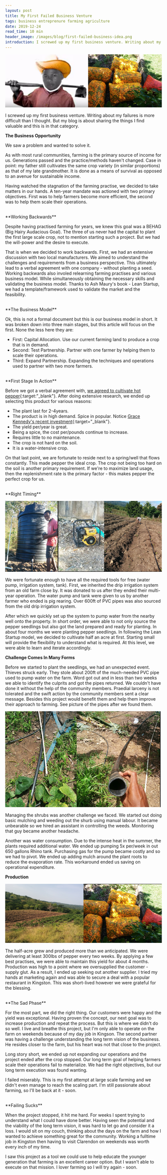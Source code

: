 ```yaml
---
layout: post
title: My First Failed Business Venture 
tags: business entreprenure farming agriculture
date: 2019-12-24
read_time: 10 min
header_image: /images/blog/first-failed-business-idea.png
introduction: I screwed up my first business venture. Writing about my failures is more difficult than I thought. But my blog is about sharing the things I find valuable and this is in that category.
---
```



!["My Pepper Farm"](/images/blog/2018-year_review_farmer.jpeg)

I screwed up my first business venture. Writing about my failures is more difficult than I thought. But my blog is about sharing the things I find valuable and this is in that category.


**The Business Opportunity**

We saw a problem and wanted to solve it. 

As with most rural communities, farming is the primary source of income for us. Generations passed and the practice/methods haven't changed. Case in point: my father still cultivates the same crop variety (in similar proportions) as that of my late grandmother. It is done as a means of survival as opposed to an avenue for sustainable income.

Having watched the stagnation of the farming practise, we decided to take matters in our hands. A ten-year mandate was actioned with two primary objectives. First was to help farmers become more efficient, the second was to help them scale their operations.

<br/>
**Working Backwards**

Despite having practised farming for years, we knew this goal was a BEHAG (Big Hairy Audacious Goal). The three of us never had the capital to plant the first large scale crop, not to mention starting such a project. But we had the will-power and the desire to execute. 

That is when we decided to work backwards. First, we had an extensive discussion with two local manufacturers. We aimed to understand the challenges and requirements from a business perspective. This ultimately lead to a verbal agreement with one company - without planting a seed. Working backwards also involed relearning farming practises and various business model. While simultaneously obtaining the necessary skills and validating the business model. Thanks to Ash Maury's book - Lean Startup, we had a template/framework used to validate the market and the feasibility.


<br/>
**The Business Model**

Ok, this is not a formal document but this is our business model in short. It was broken down into three main stages, but this article will focus on the first. None the less here they are:

- First: Capital Allocation. Use our current farming land to produce a crop that is in demand. 
- Second: Test Partnership. Partner with one farmer by helping them to scale their operations.
- Third: Expand Partnership. Expanding the techniques and operations used to partner with two more farmers.


<br/>
**First Stage In Action**


Before we got a verbal agreement with, [we agreed to cultivate hot pepper](http://www.agroinvest.gov.jm/wp-content/uploads/2019/04/Hot-Pepper-Investment-Profile-2018.pdf){:target:"_blank"}. After doing extensive research, we ended up selecting this product for various reasons:

- The plant last for 2-4years.
- The product is in high demand. Spice in popular. Notice [Grace Kennedy's recent investment](https://www.agroinvest.gov.jm/2019/02/20/gracekennedy-goes-into-farming-targets-50-more-supplies-from-agro-park/){:target="_blank"}.
- The yield per/year is great.
- Being a spice, the cost per/pounds continue to increase.
- Requires little to no maintenance.
- The crop is not hard on the soil.
- It is a water-intensive crop.

On that last point, we are fortunate to reside next to a spring/well that flows constantly. This made pepper the ideal crop. The crop not being too hard on the soil is another primary requirement. If we're to maximize land usage, then the replenishment rate is the primary factor - this makes pepper the perfect crop for us.


<br/>
**Right Timing**

!["The Pump And Tank"](/images/blog/pump-tank-pepper.jpg)

We were fortunate enough to have all the required tools for free (water pump, irrigation system, tank). First, we inherited the drip irrigation system from an old farm close by. It was donated to us after they ended their multi-year operation. The water pump and tank were given to us by another farmer who ended is pig rearing. Over 600ft of PVC pipes was also sourced from the old drip irrigation system.

After which we quickly set up the system to pump water from the nearby well onto the property. In short order, we were able to not only source the pepper seedlings but also got the land prepared and ready for planting. In about four months we were planting pepper seedlings. In following the Lean Startup model, we decided to cultivate half an acre at first. Starting small will provide the flexibility to understand what is required. At this level, we were able to learn and iterate accordingly. 


**Challenge Comes In Many Forms**

Before we started to plant the seedlings, we had an unexpected event. Thieves struck early. They stole about 200ft of the much-needed PVC pipe used to pump water on the farm. Word got out and in less than two weeks we able to identify the culprits and got the pipes returned. We couldn't have done it without the help of the community members. Praedial larceny is not tolerated and the swift action by the community members sent a clear message. Besides this project would benefit them and help them improve their approach to farming. See picture of the pipes after we found them.

!["We found the pipes"](/images/blog/we-found-the-pipes.jpg)


Managing the shrubs was another challenge we faced. We started out doing basic mulching and weeding out the shurb using manual labour. It became unbearable so we hired an assistant in controlling the weeds. Monitoring that guy became another headache. 

Another was water consumption. Due to the intense heat in the summer, the plants required additional water. We ended up pumping 5x per/week in out 650 gallons Rhino tank. Purchasing gas for the pump became costly and so we had to pivot. We ended up adding mulch around the plant roots to reduce the evaporation rate. This workaround ended us saving on operational expenditure.

**Production**

!["Yield Was Good"](/images/blog/pepper-yield-good.jpg)

The half-acre grew and produced more than we anticipated. We were delivering at least 300lbs of pepper every two weeks. By applying a few best practises, we were able to maintain this yield for about 4 months. Production was high to a point where we oversupplied the customer - supply glut. As a result, I ended up seeking out another supplier. I tried my hands at marketing again and was able to secure a deal with a popular restaurant in Kingston. This was short-lived however we were grateful for the blessing.


<br/>
**The Sad Phase**

For the most part, we did the right thing. Our customers were happy and the yield was exceptional. Having proven the concept, our next goal was to increase production and repeat the process. But this is where we didn't do so well. I live and breathe this project, but I'm only able to operate on the farm on weekends because of my day job in Kingson. The second partner was having a challenge understanding the long term vision of the business. He resides closer to the farm, but his heart was not that close to the project. 

Long story short, we ended up not expanding our operations and the project ended after the crop stopped. Our long term goal of helping farmers scale their operations fail to materialize. We had the right objectives, but our long term execution was found wanting. 

I failed miserably. This is my first attempt at large scale farming and we didn't even manage to reach the scaling part. I'm still passionate about farming, so I'll be back at it - soon. 


<br/>
**Failing Sucks**

When the project stopped, it hit me hard. For weeks I spent trying to understand what I could have done better. Having seen the potential and the viability of the long term vision, it was hard to let go and consider it a loss. I would sit on my couch, thinking about the days on the farm and how I wanted to achieve something great for the community. Working a fulltime job in Kingston then having to visit Clarendon on weekends was worth every inch of my time.

I saw this project as a tool we could use to help educate the younger generation that farming is an excellent career option. But I wasn't able to execute on that mission. I lover farming so I will try again - soon.




